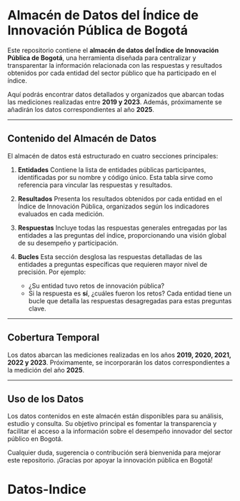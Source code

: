 # Almacén de Datos del Índice de Innovación Pública de Bogotá

Este repositorio contiene el **almacén de datos del Índice de Innovación Pública de Bogotá**, una herramienta diseñada para centralizar y transparentar la información relacionada con las respuestas y resultados obtenidos por cada entidad del sector público que ha participado en el índice.

Aquí podrás encontrar datos detallados y organizados que abarcan todas las mediciones realizadas entre **2019 y 2023**. Además, próximamente se añadirán los datos correspondientes al año **2025**.

---

## Contenido del Almacén de Datos

El almacén de datos está estructurado en cuatro secciones principales:

1. **Entidades**
   Contiene la lista de entidades públicas participantes, identificadas por su nombre y código único. Esta tabla sirve como referencia para vincular las respuestas y resultados.

2. **Resultados**
   Presenta los resultados obtenidos por cada entidad en el Índice de Innovación Pública, organizados según los indicadores evaluados en cada medición.

3. **Respuestas**
   Incluye todas las respuestas generales entregadas por las entidades a las preguntas del índice, proporcionando una visión global de su desempeño y participación.

4. **Bucles**
   Esta sección desglosa las respuestas detalladas de las entidades a preguntas específicas que requieren mayor nivel de precisión. Por ejemplo:
   - ¿Su entidad tuvo retos de innovación pública?
   - Si la respuesta es **sí**, ¿cuáles fueron los retos?
   Cada entidad tiene un bucle que detalla las respuestas desagregadas para estas preguntas clave.

---

## Cobertura Temporal

Los datos abarcan las mediciones realizadas en los años **2019, 2020, 2021, 2022 y 2023**. Próximamente, se incorporarán los datos correspondientes a la medición del año **2025**.

---

## Uso de los Datos

Los datos contenidos en este almacén están disponibles para su análisis, estudio y consulta. Su objetivo principal es fomentar la transparencia y facilitar el acceso a la información sobre el desempeño innovador del sector público en Bogotá.

Cualquier duda, sugerencia o contribución será bienvenida para mejorar este repositorio.
¡Gracias por apoyar la innovación pública en Bogotá!
# Datos-Indice
